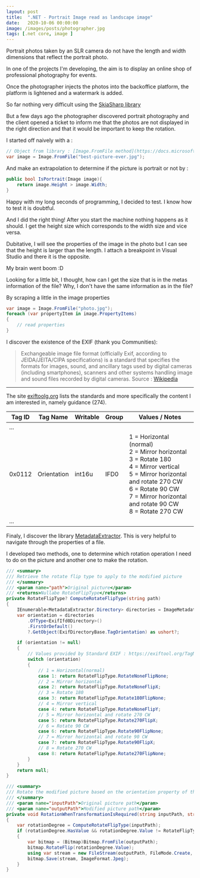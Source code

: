 ```yaml
---
layout: post
title:  ".NET - Portrait Image read as landscape image"
date:   2020-10-06 00:00:00
image: /images/posts/photographer.jpg
tags: [.net core, image ]
---
```


Portrait photos taken by an SLR camera do not have the length and width dimensions that reflect the portrait photo.

In one of the projects I'm developing, the aim is to display an online shop of professional photography for events.

Once the photographer injects the photos into the backoffice platform, the platform is lightened and a watermark is added. 

<!--more-->

So far nothing very difficult using the 
[SkiaSharp library](https://docs.microsoft.com/en-us/dotnet/api/skiasharp?view=skiasharp-1.68.2&WT.mc_id=WD-MVP-5001937)

But a few days ago the photographer discovered portrait photography and the client opened a ticket to inform me that the photos are not displayed in the right direction and that it would be important to keep the rotation.

I started off naively with a : 

```csharp
// Object from library : [Image.FromFile method](https://docs.microsoft.com/en-us/dotnet/api/system.drawing.image.fromfile?view=dotnet-plat-ext-3.1&WT.mc_id=WD-MVP-5001937)
var image = Image.FromFile("best-picture-ever.jpg");
```

And make an extrapolation to determine if the picture is portrait or not by : 


```csharp
public bool IsPortrait(Image image){
    return image.Height > image.Width;
}
```

Happy with my long seconds of programming, I decided to test. I know how to test it is doubtful.

And I did the right thing! After you start the machine nothing happens as it should. I get the height size which corresponds to the width size and vice versa.

Dubitative, I will see the properties of the image in the photo but I can see that the height is larger than the length. I attach a breakpoint in Visual Studio and there it is the opposite. 

My brain went boom :D

Looking for a little bit, I thought, how can I get the size that is in the metas information of the file? Why, I don't have the same information as in the file?

By scraping a little in the image properties 

```csharp
var image = Image.FromFile("photo.jpg");
foreach (var propertyItem in image.PropertyItems)
{
    // read properties
}
```

I discover the existence of the EXIF (thank you Communities): 

> Exchangeable image file format (officially Exif, according to JEIDA/JEITA/CIPA specifications) is a standard that specifies the formats for images, sound, and ancillary tags used by digital cameras (including smartphones), scanners and other systems handling image and sound files recorded by digital cameras.
Source : [Wikipedia](https://en.wikipedia.org/wiki/Exif)

---

The site [exiftoolg.org](https://exiftool.org/TagNames/EXIF.html) lists the standards and more specifically the content I am interested in, namely guidance (274).

| Tag ID | Tag Name | Writable | Group | Values / Notes |
|-------|-----------|----------|--------|----------------|
| ... | |  |  |  |
| 0x0112 | Orientation | int16u | IFD0  | 1 = Horizontal (normal) <br>2 = Mirror horizontal <br>3 = Rotate 180<br>4 = Mirror vertical<br>5 = Mirror horizontal and rotate 270 CW<br>6 = Rotate 90 CW<br>7 = Mirror horizontal and rotate 90 CW<br>8 = Rotate 270 CW |
| ... | |  |  |  |

Finaly, I discover the library [MetadataExtractor](https://www.nuget.org/packages/MetadataExtractor/?WT.mc_id=WD-MVP-500193). This is very helpful to navigate through the properties of a file. 

I developed two methods, one to determine which rotation operation I need to do on the picture and another one to make the rotation. 

```csharp
/// <summary>
/// Retrieve the rotate flip type to apply to the modified picture
/// </summary>
/// <param name="path">Original picture</param>
/// <returns>Nullabe RotateFlipType</returns>
private RotateFlipType? ComputeRotateFlipType(string path)
{
    IEnumerable<MetadataExtractor.Directory> directories = ImageMetadataReader.ReadMetadata(path);
    var orientation = directories
        .OfType<ExifIfd0Directory>()
        .FirstOrDefault()
        ?.GetObject(ExifDirectoryBase.TagOrientation) as ushort?;

    if (orientation != null)
    {
        // Values provided by Standard EXIF : https://exiftool.org/TagNames/EXIF.html
        switch (orientation)
        {
            // 1 = Horizontal(normal)
            case 1: return RotateFlipType.RotateNoneFlipNone;
            // 2 = Mirror horizontal
            case 2: return RotateFlipType.RotateNoneFlipX;
            // 3 = Rotate 180
            case 3: return RotateFlipType.Rotate180FlipNone;
            // 4 = Mirror vertical
            case 4: return RotateFlipType.RotateNoneFlipY;
            // 5 = Mirror horizontal and rotate 270 CW
            case 5: return RotateFlipType.Rotate270FlipX;
            // 6 = Rotate 90 CW
            case 6: return RotateFlipType.Rotate90FlipNone;
            // 7 = Mirror horizontal and rotate 90 CW
            case 7: return RotateFlipType.Rotate90FlipX;
            // 8 = Rotate 270 CW
            case 8: return RotateFlipType.Rotate270FlipNone;
        }
    }
    return null;
}

/// <summary>
/// Rotate the modified picture based on the orientation property of the original picture
/// </summary>
/// <param name="inputPath">Original picture path</param>
/// <param name="outputPath">Modified picture path</param>
private void RotationWhenTransformationIsRequired(string inputPath, string outputPath)
{
    var rotationDegree = ComputeRotateFlipType(inputPath);
    if (rotationDegree.HasValue && rotationDegree.Value != RotateFlipType.RotateNoneFlipNone)
    {
        var bitmap = (Bitmap)Bitmap.FromFile(outputPath);
        bitmap.RotateFlip(rotationDegree.Value);
        using var stream = new FileStream(outputPath, FileMode.Create, FileAccess.Write);
        bitmap.Save(stream, ImageFormat.Jpeg);
    }
}
```